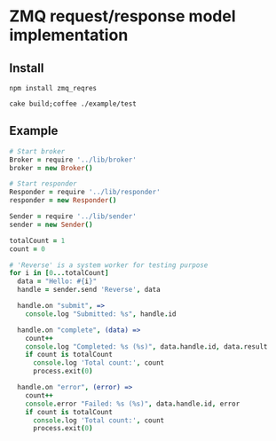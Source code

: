 # ZMQ request/response model implementation #

## Install ##

`npm install zmq_reqres`

`cake build;coffee ./example/test`

## Example ##

```coffeescript
# Start broker
Broker = require '../lib/broker'
broker = new Broker()

# Start responder
Responder = require '../lib/responder'
responder = new Responder()

Sender = require '../lib/sender'
sender = new Sender()

totalCount = 1
count = 0

# 'Reverse' is a system worker for testing purpose
for i in [0...totalCount]
  data = "Hello: #{i}"
  handle = sender.send 'Reverse', data

  handle.on "submit", =>
    console.log "Submitted: %s", handle.id

  handle.on "complete", (data) =>
    count++
    console.log "Completed: %s (%s)", data.handle.id, data.result
    if count is totalCount
      console.log 'Total count:', count
      process.exit(0)

  handle.on "error", (error) =>
    count++
    console.error "Failed: %s (%s)", data.handle.id, error
    if count is totalCount
      console.log 'Total count:', count
      process.exit(0)
```
